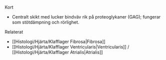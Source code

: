 Kort
- Centralt skikt med lucker bindväv rik på proteoglykaner (GAG); fungerar som stötdämpning och rörlighet.

Relaterat
- [[Histologi/Hjärta/Klafflager Fibrosa|Fibrosa]]
- [[Histologi/Hjärta/Klafflager Ventricularis|Ventricularis]] / [[Histologi/Hjärta/Klafflager Atrialis|Atrialis]]

